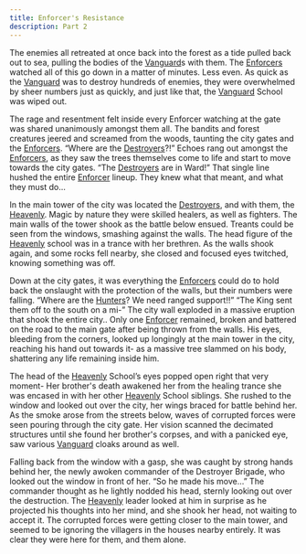 ```yaml
---
title: Enforcer's Resistance
description: Part 2
---
```


The enemies all retreated at once back into the forest as a tide pulled back out to sea, pulling the bodies of the [Vanguard](/wiki/reference/groups/vita/vanguard/)s with them. The [Enforcers](/wiki/reference/groups/vita/enforcers/) watched all of this go down in a matter of minutes. Less even. As quick as the [Vanguard](/wiki/reference/groups/vita/vanguard/) was to destroy hundreds of enemies, they were overwhelmed by sheer numbers just as quickly, and just like that, the [Vanguard](/wiki/reference/groups/vita/vanguard/) School was wiped out.

The rage and resentment felt inside every Enforcer watching at the gate was shared unanimously amongst them all. The bandits and forest creatures jeered and screamed from the woods, taunting the city gates and the [Enforcers](/wiki/reference/groups/vita/enforcers/). “Where are the [Destroyers](/wiki/reference/groups/vita/destroyers/)?!” Echoes rang out amongst the [Enforcers](/wiki/reference/groups/vita/enforcers/), as they saw the trees themselves come to life and start to move towards the city gates. “The [Destroyers](/wiki/reference/groups/vita/destroyers/) are in Ward!” That single line hushed the entire [Enforcer](/wiki/reference/groups/vita/enforcers/) lineup. They knew what that meant, and what they must do…

In the main tower of the city was located the [Destroyers](/wiki/reference/groups/vita/destroyers/), and with them, the [Heavenly](/wiki/reference/groups/vita/heavenly/). Magic by nature they were skilled healers, as well as fighters. The main walls of the tower shook as the battle below ensued. Treants could be seen from the windows, smashing against the walls. The head figure of the [Heavenly](/wiki/reference/groups/vita/heavenly/) school was in a trance with her brethren. As the walls shook again, and some rocks fell nearby, she closed and focused eyes twitched, knowing something was off.

Down at the city gates, it was everything the [Enforcers](/wiki/reference/groups/vita/enforcers/) could do to hold back the onslaught with the protection of the walls, but their numbers were falling. “Where are the [Hunters](/wiki/reference/groups/vita/hunters/)? We need ranged support!!” “The King sent them off to the south on a mi-” The city wall exploded in a massive eruption that shook the entire city.. Only one [Enforcer](/wiki/reference/groups/vita/enforcers/) remained, broken and battered on the road to the main gate after being thrown from the walls. His eyes, bleeding from the corners, looked up longingly at the main tower in the city, reaching his hand out towards it- as a massive tree slammed on his body, shattering any life remaining inside him.

The head of the [Heavenly](/wiki/reference/groups/vita/heavenly/) School’s eyes popped open right that very moment- Her brother's death awakened her from the healing trance she was encased in with her other [Heavenly](/wiki/reference/groups/vita/heavenly/) School siblings. She rushed to the window and looked out over the city, her wings braced for battle behind her. As the smoke arose from the streets below, waves of corrupted forces were seen pouring through the city gate. Her vision scanned the decimated structures until she found her brother's corpses, and with a panicked eye, saw various [Vanguard](/wiki/reference/groups/vita/vanguard/) cloaks around as well.

Falling back from the window with a gasp, she was caught by strong hands behind her, the newly awoken commander of the Destroyer Brigade, who looked out the window in front of her. “So he made his move…” The commander thought as he lightly nodded his head, sternly looking out over the destruction. The [Heavenly](/wiki/reference/groups/vita/heavenly/) leader looked at him in surprise as he projected his thoughts into her mind, and she shook her head, not waiting to accept it. The corrupted forces were getting closer to the main tower, and seemed to be ignoring the villagers in the houses nearby entirely. It was clear they were here for them, and them alone.